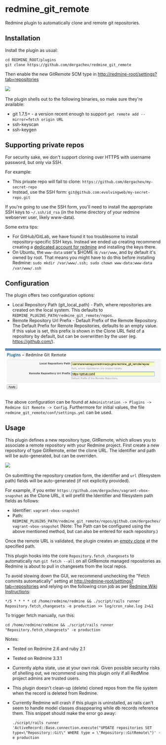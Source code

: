 redmine_git_remote
==================

Redmine plugin to automatically clone and remote git repositories.

## Installation

Install the plugin as usual:

```
cd REDMINE_ROOT/plugins
git clone https://github.com/dergachev/redmine_git_remote
```

Then enable the new GitRemote SCM type in [http://redmine-root/settings?tab=repositories](http://redmine-root/settings?tab=repositories)

![](https://dl.dropbox.com/u/29440342/screenshots/AYKNZDTB-2014.11.27-15-59-06.png)

The plugin shells out to the following binaries, so make sure they're available:
* git 1.7.5+ - a version recent enough to support `get remote add --mirror=fetch origin URL`
* ssh-keyscan
* ssh-keygen

## Supporting private repos

For security sake, we don't support cloning over HTTPS with username password, but only via SSH.

For example:

* This private repo will fail to clone: `https://github.com/dergachev/my-secret-repo`
* Instead, use the SSH form: `git@github.com:evolvingweb/my-secret-repo.git`

If you're going to use the SSH form, you'll need to install the appropriate SSH
keys to `~/.ssh/id_rsa` (in the home directory of your redmine webserver user,
likely www-data).

Some extra tips:

* For GitHub/GitLab, we have found it too troublesome to install repository-specific SSH keys.
  Instead we ended up creating recommend creating a
  [dedicated account for redmine](https://developer.github.com/guides/managing-deploy-keys/#machine-users)
  and installing the keys there.
* On Ubuntu, the `www-data` user's $HOME is `/var/www`, and by default it's owned by root.
  That means you might have to do this before installing Redmine: `sudo mkdir /var/www/.ssh; sudo chown www-data:www-data /var/www/.ssh`

## Configuration

The plugin offers two configuration options:

* Local Repository Path (git_local_path) - Path, where repositories are created on the local system. This defaults to `REDMINE_PLUGINS_PATH/redmine_git_remote/repos`.
* Remote Repository Url Prefix - Default Prefix of the Remote Repository. The Default Prefix for Remote Repositories, defaults to an empty value. If this value is set, this prefix is shown in the Clone URL field of a repository by default, but can be overwritten by the user (eg. https://github.com/).

![](doc/settings.jpg)

The above configuration can be found at `Administration -> Plugins -> Redmine Git Remote -> Config`. Furthermore for initial values, the file `redmine_git_remote/conf/settings.yml` can be used.

## Usage

This plugin defines a new repository type, GitRemote, which allows you to associate
a remote repository with your Redmine project. First create a new repository of type
GitRemote, enter the clone URL. The identifier and path will be auto-generated, but can be overriden.

![](https://dl.dropbox.com/u/29440342/screenshots/ATIAQXHG-2014.11.27-15-03-51.png)

On submitting the repository creation form, the identifier and `url`
(filesystem path) fields will be auto-generated (if not explicitly provided).

For example, if you enter `https://github.com/dergachev/vagrant-vbox-snapshot` as the Clone URL,
it will prefill the Identifier and filesystem path fields as follows:
* Identifier: `vagrant-vbox-snapshot`
* Path: `REDMINE_PLUGINS_PATH/redmine_git_remote/repos/github.com/dergachev/vagrant-vbox-snapshot` (Note: The Path can be configured using the above mentioned method, but can also be entered for each repository.)

Once the remote URL is validated, the plugin creates an [empty clone](http://stackoverflow.com/questions/895819/whats-the-most-straightforward-way-to-clone-an-empty-bare-git-repository) at the specified path.

This plugin hooks into the core `Repository.fetch_changesets` to automatically
run `git fetch --all` on all GitRemote managed repositories as Redmine is about
to pull in changesets from the local repos.

To avoid slowing down the GUI, we recommend unchecking the "Fetch commits
automatically" setting at
[http://redmine-root/settings?tab=repositories](http://redmine-root/settings?tab=repositories)
and relying on the following cron job as per [Redmine Wiki Instructions](http://www.redmine.org/projects/redmine/wiki/RedmineRepositories):

```
*/5 * * * * cd /home/redmine/redmine && ./script/rails runner Repository.fetch_changesets -e production >> log/cron_rake.log 2>&1
```

To trigger fetch manually, run this:

```
cd /home/redmine/redmine && ./script/rails runner "Repository.fetch_changesets" -e production
```

Notes:

* Tested on Redmine 2.6 and ruby 2.1
* Tested on Redmine 3.3.1
* Currently alpha state, use at your own risk. Given possible security risks of shelling out,
  we recommend using this plugin only if all RedMine project admins are trusted users.
* This plugin doesn't clean-up (delete) cloned repos from the file system when the record
  is deleted from Redmine.
* Currently Redmine will crash if this plugin is uninstalled, as rails can't
  seem to handle model classes disappearing while db records reference them.
  This snippet should make the error go away:

    ```
    ./script/rails runner 'ActiveRecord::Base.connection.execute("UPDATE repositories SET type=\"Repository::Git\" WHERE type = \"Repository::GitRemote\")' -e production
    ```
